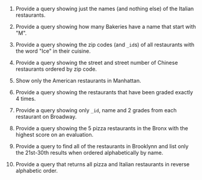 1. Provide a query showing just the names (and nothing else) of the Italian
restaurants.
<Your query here>

2. Provide a query showing how many Bakeries have a name that start with "M".
<Your query here>

3. Provide a query showing the zip codes (and `_id`s) of all restaurants with
the word "Ice" in their cuisine.
<Your query here>

4. Provide a query showing the street and street number of Chinese restaurants
ordered by zip code.
<Your query here>

5. Show only the American restaurants in Manhattan.
<Your query here>

6. Provide a query showing the restaurants that have been graded exactly 4
times.
<Your query here>

7. Provide a query showing only `_id`, name and 2 grades from each restaurant on
Broadway.
<Your query here>

8. Provide a query showing the 5 pizza restaurants in the Bronx with the highest
score on an evaluation.
<Your query here>

9. Provide a query to find all of the restaurants in Brooklynn and list only the
21st-30th results when ordered alphabetically by name.
<Your query here>

10. Provide a query that returns all pizza and Italian restaurants in reverse
alphabetic order.
<Your query here>
